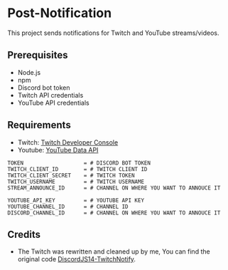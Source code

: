 # Post-Notification

This project sends notifications for Twitch and YouTube streams/videos.

## Prerequisites

- Node.js
- npm
- Discord bot token
- Twitch API credentials
- YouTube API credentials

## Requirements

- Twitch: [Twitch Developer Console](https://dev.twitch.tv/console)
- Youtube: [YouTube Data API](https://console.cloud.google.com/apis/api/youtube.googleapis.com)

```env
TOKEN                   = # DISCORD BOT TOKEN
TWITCH_CLIENT_ID        = # TWITCH CLIENT ID
TWITCH_CLIENT_SECRET    = # TWITCH TOKEN
TWITCH_USERNAME         = # TWITCH USERNAME
STREAM_ANNOUNCE_ID      = # CHANNEL ON WHERE YOU WANT TO ANNOUCE IT

YOUTUBE_API_KEY         = # YOUTUBE API KEY
YOUTUBE_CHANNEL_ID      = # CHANNEL ID 
DISCORD_CHANNEL_ID      = # CHANNEL ON WHERE YOU WANT TO ANNOUCE IT
```


## Credits

- The Twitch was rewritten and cleaned up by me, You can find the original code [DiscordJS14-TwitchNotify](https://github.com/nicola-morganti/DiscordJS14-TwitchNotify/blob/main/classes/twitch-api.js).
